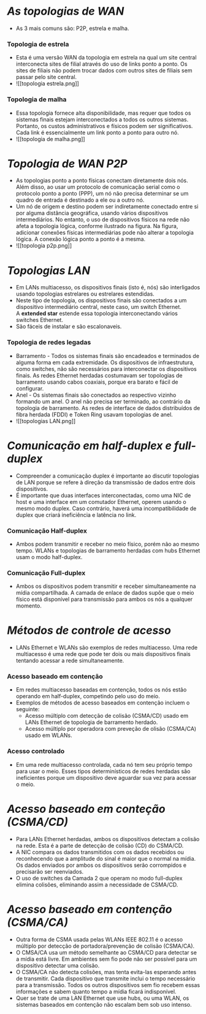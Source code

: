 # *As topologias de WAN*

- As 3 mais comuns são: P2P, estrela e malha.

### **Topologia de estrela**

- Esta é uma versão WAN da topologia em estrela na qual um site central interconecta sites de filial através do uso de links ponto a ponto. Os sites de filiais não podem trocar dados com outros sites de filiais sem passar pelo site central.
- ![[topologia estrela.png]]

### **Topologia de malha**

- Essa topologia fornece alta disponibilidade, mas requer que todos os sistemas finais estejam interconectados a todos os outros sistemas. Portanto, os custos administrativos e físicos podem ser significativos. Cada link é essencialmente um link ponto a ponto para outro nó.
- ![[topologia de malha.png]]

# *Topologia de WAN P2P*

- As topologias ponto a ponto físicas conectam diretamente dois nós. Além disso, ao usar um protocolo de comunicação serial como o protocolo ponto a ponto (PPP), um nó não precisa determinar se um quadro de entrada é destinado a ele ou a outro nó.
- Um nó de origem e destino podem ser indiretamente conectado entre si por alguma distância geográfica, usando vários dispositivos intermediários. No entanto, o uso de dispositivos físicos na rede não afeta a topologia lógica, conforme ilustrado na figura. Na figura, adicionar conexões físicas intermediárias pode não alterar a topologia lógica. A conexão lógica ponto a ponto é a mesma.
- ![[topologia p2p.png]]

# *Topologias LAN*

- Em LANs multiacesso, os dispositivos finais (isto é, nós) são interligados usando topologias estrelares ou estrelares estendidas. 
- Neste tipo de topologia, os dispositivos finais são conectados a um dispositivo intermediário central, neste caso, um switch Ethernet. A **extended star** estende essa topologia interconectando vários switches Ethernet.
- São fáceis de instalar e são escalonaveis. 

### **Topologia de redes legadas**

- Barramento - Todos os sistemas finais são encadeados e terminados de alguma forma em cada extremidade. Os dispositivos de infraestrutura, como switches, não são necessários para interconectar os dispositivos finais. As redes Ethernet herdadas costumavam ser topologias de barramento usando cabos coaxiais, porque era barato e fácil de configurar.
- Anel - Os sistemas finais são conectados ao respectivo vizinho formando um anel. O anel não precisa ser terminado, ao contrário da topologia de barramento. As redes de interface de dados distribuídos de fibra herdada (FDDI) e Token Ring usavam topologias de anel.
- ![[topologias LAN.png]]

# *Comunicação em half-duplex e full-duplex*

- Compreender a comunicação duplex é importante ao discutir topologias de LAN porque se refere à direção da transmissão de dados entre dois dispositivos.
- É importante que duas interfaces interconectadas, como uma NIC de host e uma interface em um comutador Ethernet, operem usando o mesmo modo duplex. Caso contrário, haverá uma incompatibilidade de duplex que criará ineficiência e latência no link.

### **Comunicação Half-duplex**

- Ambos podem transmitir e receber no meio físico, porém não ao mesmo tempo. WLANs e topologias de barramento herdadas com hubs Ethernet usam o modo half-duplex.

### **Comunicação Full-duplex**

- Ambos os dispositivos podem transmitir e receber simultaneamente na mídia compartilhada. A camada de enlace de dados supõe que o meio físico está disponível para transmissão para ambos os nós a qualquer momento.

# *Métodos de controle de acesso*

- LANs Ethernet e WLANs são exemplos de redes multiacesso. Uma rede multiacesso é uma rede que pode ter dois ou mais dispositivos finais tentando acessar a rede simultaneamente.

### **Acesso baseado em contenção**

- Em redes multiacesso baseadas em contenção, todos os nós estão operando em half-duplex, competindo pelo uso do meio.
- Exemplos de métodos de acesso baseados em contenção incluem o seguinte:
	- Acesso múltiplo com detecção de colisão (CSMA/CD) usado em LANs Ethernet de topologia de barramento herdado.
	- Acesso múltiplo por operadora com preveção de olisão (CSMA/CA) usado em WLANs.

### **Acesso controlado**

- Em uma rede multiacesso controlada, cada nó tem seu próprio tempo para usar o meio. Esses tipos determinísticos de redes herdadas são ineficientes porque um dispositivo deve aguardar sua vez para acessar o meio.

# *Acesso baseado em conteção (CSMA/CD)*

- Para LANs Ethernet herdadas, ambos os dispositivos detectam a colisão na rede. Esta é a parte de detecção de colisão (CD) do CSMA/CD. 
- A NIC compara os dados transmitidos com os dados recebidos ou reconhecendo que a amplitude do sinal é maior que o normal na mídia. Os dados enviados por ambos os dispositivos serão corrompidos e precisarão ser reenviados.
- O uso de switches da Camada 2 que operam no modo full-duplex elimina colisões, eliminando assim a necessidade de CSMA/CD.

# *Acesso baseado em contenção (CSMA/CA)*

- Outra forma de CSMA usada pelas WLANs IEEE 802.11 é o acesso múltiplo por detecção de portadora/prevenção de colisão (CSMA/CA).
- O CMSA/CA usa um método semelhante ao CSMA/CD para detectar se a mídia está livre. Em ambientes sem fio pode não ser possível para um dispositivo detectar uma colisão. 
- O CSMA/CA não detecta colisões, mas tenta evita-las esperando antes de transmitir. Cada dispositivo que transmite inclui o tempo necessário para a transmissão. Todos os outros dispositivos sem fio recebem essas informações e sabem quanto tempo a mídia ficará indisponível.
- Quer se trate de uma LAN Ethernet que use hubs, ou uma WLAN, os sistemas baseados em contenção não escalam bem sob uso intenso.